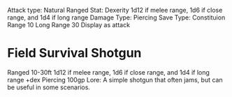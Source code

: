 Attack type: Natural
Ranged
Stat: Dexerity
1d12 if melee range, 1d6 if close range, and 1d4 if long range
Damage Type: Piercing
Save Type: Constituion
Range 10
Long Range 30
Display as attack
# Field Survival Shotgun
Ranged 10-30ft
1d12 if melee range, 1d6 if close range, and 1d4 if long range +dex Piercing
100gp
Lore: A simple shotgun that often jams, but can be useful in some scenarios.
